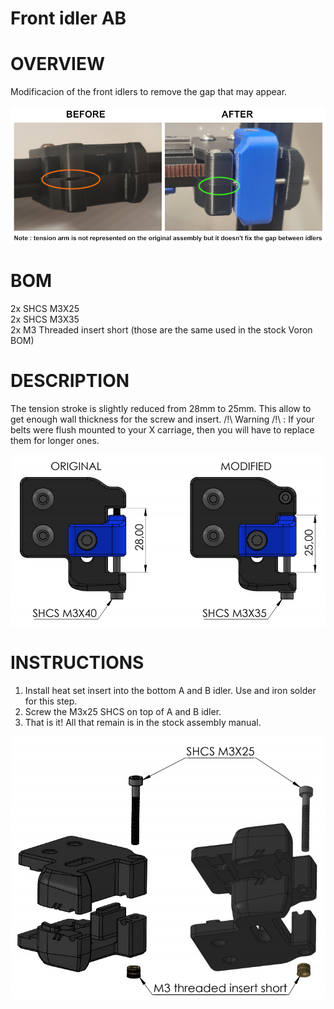 # Front idler AB
# OVERVIEW
Modificacion of the front idlers to remove the gap that may appear.

![AB_front_comparison](Images/AB_front_comparison.jpg)

# BOM
2x SHCS M3X25  
2x SHCS M3X35  
2x M3 Threaded insert short (those are the same used in the stock Voron BOM)

# DESCRIPTION
The tension stroke is slightly reduced from 28mm to 25mm. This allow to get enough wall thickness for the screw and insert.
/!\ Warning /!\ : If your belts were flush mounted to your X carriage, then you will have to replace them for longer ones.

![AB_Front_idler_changes](Images/AB_Front_idler_changes.jpg)

# INSTRUCTIONS
1. Install heat set insert into the bottom A and B idler. Use and iron solder for this step.
2. Screw the M3x25 SHCS on top of A and B idler.
3. That is it! All that remain is in the stock assembly manual.

![AB_front_idler_assembly](Images/AB_front_idler_assembly.jpg)
